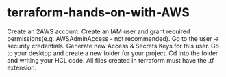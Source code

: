 # terraform-hands-on-with-AWS

Create an 2AWS account.
Create an IAM user and grant required permissions(e.g. AWSAdminAccess - not recommended).
Go to the user → security credentials.
Generate new Access & Secrets Keys for this user.
Go to your desktop and create a new folder for your project.
Cd into the folder and writing your HCL code.
All files created in terraform must have the .tf extension.


